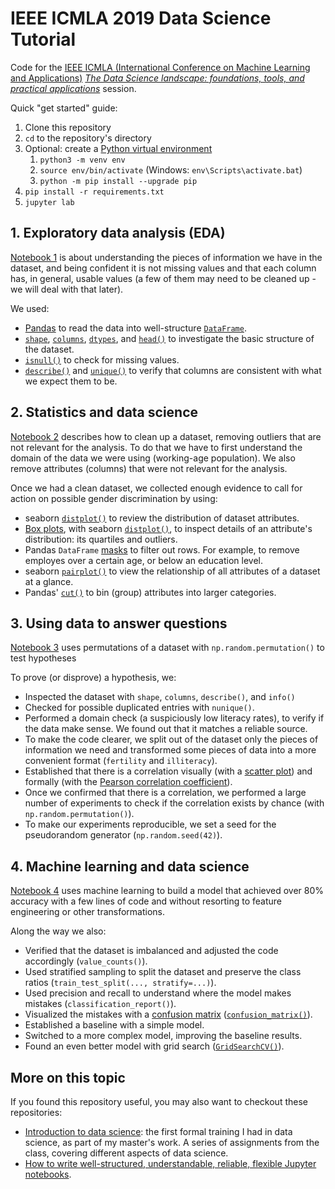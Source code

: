 # IEEE ICMLA 2019 Data Science Tutorial

Code for the 
[IEEE ICMLA (International Conference on Machine Learning and Applications)](https://www.icmla-conference.org/icmla19/)
[_The Data Science landscape: foundations, tools, and practical applications_](https://www.icmla-conference.org/icmla19/links/tutorialAM.htm)
session.

Quick "get started" guide:

1. Clone this repository
1. `cd` to the repository's directory
1. Optional: create a [Python virtual environment](https://docs.python.org/3/tutorial/venv.html)
    1. `python3 -m venv env`
    1. `source env/bin/activate` (Windows: `env\Scripts\activate.bat`)
    1. `python -m pip install --upgrade pip`
1. `pip install -r requirements.txt`
1. `jupyter lab`

## 1. Exploratory data analysis (EDA)

[Notebook 1](1-exploratory-data-analysis.ipynb) is about understanding the pieces of information we have in the dataset, and being confident it is not missing values and that each column has, in general, usable values (a few of them may need to be cleaned up - we will deal with that later).

We used:

- [Pandas](https://pandas.pydata.org/) to read the data into well-structure [`DataFrame`](https://pandas.pydata.org/pandas-docs/stable/reference/api/pandas.DataFrame.html).
- [`shape`](https://pandas.pydata.org/pandas-docs/stable/reference/api/pandas.DataFrame.shape.html), [`columns`](https://pandas.pydata.org/pandas-docs/stable/reference/api/pandas.DataFrame.columns.html), [`dtypes`](https://pandas.pydata.org/pandas-docs/stable/reference/api/pandas.DataFrame.dtypes.html), and [`head()`](https://pandas.pydata.org/pandas-docs/stable/reference/api/pandas.DataFrame.head.html) to investigate the basic structure of the dataset.
- [`isnull()`](https://pandas.pydata.org/pandas-docs/stable/reference/api/pandas.DataFrame.isnull.html) to check for missing values.
- [`describe()`](https://pandas.pydata.org/pandas-docs/stable/reference/api/pandas.DataFrame.describe.html) and [`unique()`](https://pandas.pydata.org/pandas-docs/stable/reference/api/pandas.Series.unique.html) to verify that columns are consistent with what we expect them to be.

## 2. Statistics and data science

[Notebook 2](2-statistics-and-data-science.ipynb) describes how to clean up a dataset, removing outliers that are not relevant for the analysis. To do that we have to first understand the domain of the data we were using (working-age population). We also remove attributes (columns) that were not relevant for the analysis.

Once we had a clean dataset, we collected enough evidence to call for action on possible gender discrimination by using:

- seaborn [`distplot()`](https://seaborn.pydata.org/generated/seaborn.distplot.html) to review the distribution of dataset attributes.
- [Box plots](https://en.wikipedia.org/wiki/Box_plot), with seaborn [`distplot()`](https://seaborn.pydata.org/generated/seaborn.boxplot.html), to inspect details of an attribute's distribution: its quartiles and outliers.
- Pandas `DataFrame` [masks](https://pandas.pydata.org/pandas-docs/stable/reference/api/pandas.DataFrame.mask.html) to filter out rows. For example, to remove employes over a certain age, or below an education level.
- seaborn [`pairplot()`](https://seaborn.pydata.org/generated/seaborn.pairplot.html) to view the relationship of all attributes of a dataset at a glance.
- Pandas' [`cut()`](https://pandas.pydata.org/pandas-docs/stable/reference/api/pandas.cut.html) to bin (group) attributes into larger categories.

## 3. Using data to answer questions

[Notebook 3](3-using-data-to-answer-questions.ipynb) uses permutations of a dataset with `np.random.permutation()` to test hypotheses

To prove (or disprove) a hypothesis, we:

- Inspected the dataset with `shape`, `columns`, `describe()`, and `info()`
- Checked for possible duplicated entries with `nunique()`.
- Performed a domain check (a suspiciously low literacy rates), to verify if the data make sense. We found out that it matches a reliable source.
- To make the code clearer, we split out of the dataset only the pieces of information we need and transformed some pieces of data into a more convenient format (`fertility` and `illiteracy`).
- Established that there is a correlation visually (with a [scatter plot](https://seaborn.pydata.org/generated/seaborn.scatterplot.html)) and formally (with the [Pearson correlation coefficient](https://en.wikipedia.org/wiki/Pearson_correlation_coefficient)).
- Once we confirmed that there is a correlation, we performed a large number of experiments to check if the correlation exists by chance (with `np.random.permutation()`).
- To make our experiments reproducible, we set a seed for the pseudorandom generator (`np.random.seed(42)`).

## 4. Machine learning and data science

[Notebook 4](4-machine-learning-and-data-science.ipynb) uses machine learning to build a model that achieved over 80% accuracy with a few lines of code and without resorting to feature engineering or other transformations.

Along the way we also:

- Verified that the dataset is imbalanced and adjusted the code accordingly (`value_counts()`).
- Used stratified sampling to split the dataset and preserve the class ratios (`train_test_split(..., stratify=...)`).
- Used precision and recall to understand where the model makes mistakes (`classification_report()`).
- Visualized the mistakes with a [confusion matrix](https://en.wikipedia.org/wiki/Confusion_matrix) ([`confusion_matrix()`](https://scikit-learn.org/stable/modules/generated/sklearn.metrics.confusion_matrix.html)).
- Established a baseline with a simple model.
- Switched to a more complex model, improving the baseline results.
- Found an even better model with grid search ([`GridSearchCV()`](https://scikit-learn.org/stable/modules/generated/sklearn.model_selection.GridSearchCV.html)).

## More on this topic

If you found this repository useful, you may also want to checkout these repositories:

- [Introduction to data science](https://github.com/fau-masters-collected-works-cgarbin/cap5768-introduction-to-data-science): the first formal training I had in data science, as part of my master's work. A series of assignments from the class, covering different aspects of data science.
- [How to write well-structured, understandable, reliable, flexible Jupyter notebooks](https://github.com/fau-masters-collected-works-cgarbin/writing-good-jupyter-notebooks).
